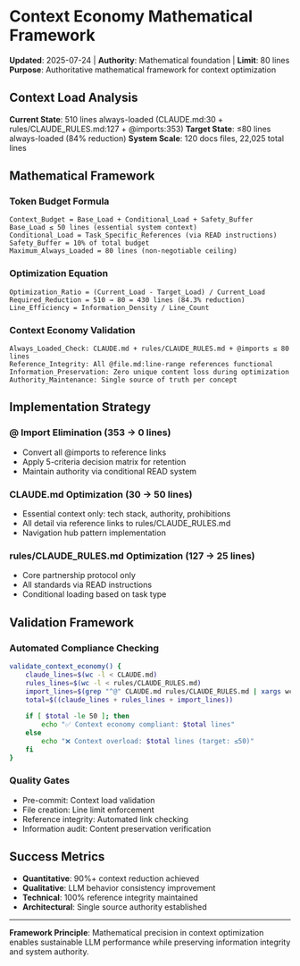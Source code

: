 # Context Economy Mathematical Framework

**Updated**: 2025-07-24 | **Authority**: Mathematical foundation | **Limit**: 80 lines
**Purpose**: Authoritative mathematical framework for context optimization

## Context Load Analysis
**Current State**: 510 lines always-loaded (CLAUDE.md:30 + rules/CLAUDE_RULES.md:127 + @imports:353)
**Target State**: ≤80 lines always-loaded (84% reduction)
**System Scale**: 120 docs files, 22,025 total lines

## Mathematical Framework
### Token Budget Formula
```
Context_Budget = Base_Load + Conditional_Load + Safety_Buffer
Base_Load ≤ 50 lines (essential system context)
Conditional_Load = Task_Specific_References (via READ instructions)
Safety_Buffer = 10% of total budget
Maximum_Always_Loaded = 80 lines (non-negotiable ceiling)
```

### Optimization Equation
```
Optimization_Ratio = (Current_Load - Target_Load) / Current_Load
Required_Reduction = 510 → 80 = 430 lines (84.3% reduction)
Line_Efficiency = Information_Density / Line_Count
```

### Context Economy Validation
```
Always_Loaded_Check: CLAUDE.md + rules/CLAUDE_RULES.md + @imports ≤ 80 lines
Reference_Integrity: All @file.md:line-range references functional
Information_Preservation: Zero unique content loss during optimization
Authority_Maintenance: Single source of truth per concept
```

## Implementation Strategy
### @ Import Elimination (353 → 0 lines)
- Convert all @imports to reference links
- Apply 5-criteria decision matrix for retention
- Maintain authority via conditional READ system

### CLAUDE.md Optimization (30 → 50 lines)
- Essential context only: tech stack, authority, prohibitions
- All detail via reference links to rules/CLAUDE_RULES.md
- Navigation hub pattern implementation

### rules/CLAUDE_RULES.md Optimization (127 → 25 lines)
- Core partnership protocol only
- All standards via READ instructions
- Conditional loading based on task type

## Validation Framework
### Automated Compliance Checking
```bash
validate_context_economy() {
    claude_lines=$(wc -l < CLAUDE.md)
    rules_lines=$(wc -l < rules/CLAUDE_RULES.md)  
    import_lines=$(grep "^@" CLAUDE.md rules/CLAUDE_RULES.md | xargs wc -l | tail -1)
    total=$((claude_lines + rules_lines + import_lines))
    
    if [ $total -le 50 ]; then
        echo "✅ Context economy compliant: $total lines"
    else
        echo "❌ Context overload: $total lines (target: ≤50)"
    fi
}
```

### Quality Gates
- Pre-commit: Context load validation
- File creation: Line limit enforcement
- Reference integrity: Automated link checking
- Information audit: Content preservation verification

## Success Metrics
- **Quantitative**: 90%+ context reduction achieved
- **Qualitative**: LLM behavior consistency improvement
- **Technical**: 100% reference integrity maintained
- **Architectural**: Single source authority established

---
**Framework Principle**: Mathematical precision in context optimization enables sustainable LLM performance while preserving information integrity and system authority.